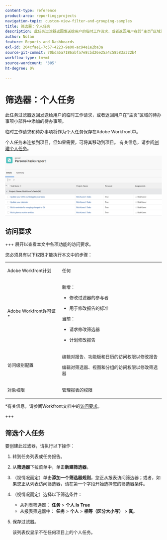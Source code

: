 ```yaml
---
content-type: reference
product-area: reporting;projects
navigation-topic: custom-view-filter-and-grouping-samples
title: 筛选器：个人任务
description: 此任务过滤器返回发送给用户的临时工作请求，或者返回用户在其“主页”区域添加的待办事项。 个人任务未连接到项目，但如果需要，可将其移动到项目。
author: Nolan
feature: Reports and Dashboards
exl-id: 204cfae1-7c57-4223-9e00-ac94e1e2ba3a
source-git-commit: 70bda5a7186abfa7e8cbd26e25a4c58583a322b4
workflow-type: tm+mt
source-wordcount: '305'
ht-degree: 0%

---
```


# 筛选器：个人任务

<!--Audited: 10/2024-->

此任务过滤器返回发送给用户的临时工作请求，或者返回用户在“主页”区域的待办事项小部件中添加的待办事项。

临时工作请求和待办事项将作为个人任务保存在Adobe Workfront中。

个人任务未连接到项目，但如果需要，可将其移动到项目。 有关信息，请参阅[创建个人任务](/help/quicksilver/workfront-basics/updating-work-items-and-viewing-updates/create-personal-tasks.md)。

![个人任务报告](assets/personal-tasks-report.png)

## 访问要求

+++ 展开以查看本文中各项功能的访问要求。

您必须具有以下权限才能执行本文中的步骤：

<table style="table-layout:auto"> 
 <col> 
 <col> 
 <tbody> 
  <tr> 
   <td role="rowheader">Adobe Workfront计划</td> 
   <td> <p>任何</p> </td> 
  </tr> 
  <tr> 
   <td role="rowheader">Adobe Workfront许可证*</td> 
   <td> 
    <p>新增：</p>
   <ul><li><p>修改过滤器的参与者 </p></li>
   <li><p>用于修改报告的标准</p></li> </ul>

<p>当前：</p>
   <ul><li><p>请求修改筛选器 </p></li>
   <li><p>计划修改报告</p></li> </ul></td> 
  </tr> 
  <tr> 
   <td role="rowheader">访问级别配置</td> 
   <td> <p>编辑对报告、功能板和日历的访问权限以修改报告</p> <p>编辑对筛选器、视图和分组的访问权限以修改筛选器</p> </td> 
  </tr> 
  <tr> 
   <td role="rowheader">对象权限</td> 
   <td> <p>管理报表的权限</p>  </td> 
  </tr> 
 </tbody> 
</table>

*有关信息，请参阅Workfront文档中的[访问要求](/help/quicksilver/administration-and-setup/add-users/access-levels-and-object-permissions/access-level-requirements-in-documentation.md)。

+++

## 筛选个人任务

要创建此过滤器，请执行以下操作：

1. 转到任务列表或任务报告。
1. 从&#x200B;**筛选器**&#x200B;下拉菜单中，单击&#x200B;**新建筛选器**。
1. （视情况而定）单击&#x200B;**添加一个筛选器规则**，您正从报表访问筛选器；或者，如果您正从列表访问筛选器，请在第一个字段开始选择您的筛选器条件。
1. （视情况而定）选择以下筛选条件：

   * 从列表筛选器： **任务** > **个人** **Is True**
   * 从报表筛选器中： **任务** > **个人** > **相等（区分大小写）** > **真**。
1. 保存过滤器。

   该列表仅显示不在任何项目上的个人任务。
